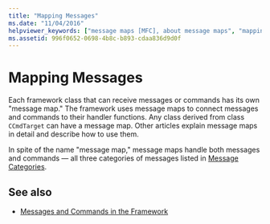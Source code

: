 ```yaml
---
title: "Mapping Messages"
ms.date: "11/04/2016"
helpviewer_keywords: ["message maps [MFC], about message maps", "mappings [MFC], commands", "commands [MFC], mapping", "command mapping [MFC]", "message handling [MFC], connecting to handler functions", "commands [MFC], connecting to handler functions", "mappings [MFC], messages", "messages [MFC], mapping"]
ms.assetid: 996f0652-0698-4b8c-b893-cdaa836d9d0f
---
```

# Mapping Messages

Each framework class that can receive messages or commands has its own "message map." The framework uses message maps to connect messages and commands to their handler functions. Any class derived from class `CCmdTarget` can have a message map. Other articles explain message maps in detail and describe how to use them.

In spite of the name "message map," message maps handle both messages and commands — all three categories of messages listed in [Message Categories](../mfc/message-categories.md).

## See also

- [Messages and Commands in the Framework](../mfc/messages-and-commands-in-the-framework.md)
